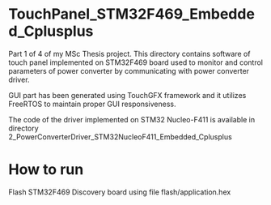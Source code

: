 # TouchPanel_STM32F469_Embedded_Cplusplus

Part 1 of 4 of my MSc Thesis project. This directory contains software of touch panel implemented on STM32F469 board used to monitor and control parameters of power converter by communicating with power converter driver.

GUI part has been generated using TouchGFX framework and it utilizes FreeRTOS to maintain proper GUI responsiveness.

The code of the driver implemented on STM32 Nucleo-F411 is available in directory 2_PowerConverterDriver_STM32NucleoF411_Embedded_Cplusplus

# How to run

Flash STM32F469 Discovery board using file flash/application.hex
